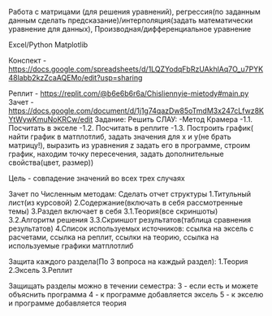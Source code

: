 Работа с матрицами (для решения уравнений), регрессия(по заданным данным сделать предсказание)/интерполяция(задать математически уравнение для данных), 
Производная/дифференциальное уравнение

Excel/Python Matplotlib

Конспект - https://docs.google.com/spreadsheets/d/1LQZYodqFbRzUAkhlAq7O_u7PYK48labb2kzZcaAQEMo/edit?usp=sharing

Реплит - https://replit.com/@b6e6b6r6a/Chisliennyie-mietody#main.py
Зачет - https://docs.google.com/document/d/1j1g74qazDw85oTmdM3x247cLfwz8KYtWywKmuNoKRCw/edit
Задание:
Решить СЛАУ:
 -Метод Крамера
 -1.1. Посчитать в экселе
 -1.2. Посчитать в реплите
 -1.3. Построить график( найти график в матплотлиб, задать значения для x и y(не брать матрицу!), выразить из уравнения z  задать его в программе, строим график, находим точку пересечения, задать дополнительные свойства(цвет, размер))
 
Цель - совпадение значений во всех трех случаях

Зачет по Численным методам:
Сделать отчет структуры 
1.Титульный лист(из курсовой)
2.Содержание(включать в себя рассмотренные темы)
3.Раздел включает в себя
   3.1.Теория(все скриншоты)
   3.2.Алгоритм решения
   3.3.Скриншот результатов(таблица сравнения результатов)
4.Список используемых источников: ссылка на эксель с расчетами, ссылка на реплит, ссылки на теорию, ссылка на используемые графики матплотлиб

Защита каждого раздела(По 3 вопроса на каждый раздел):
1.Теория
2.Эксель
3.Реплит

Защищать разделы можно в течении семестра:
3 - если есть и можете объяснить программа 
4 - к программе добавляется эксель
5 - к экселю и программе добавляется теория
